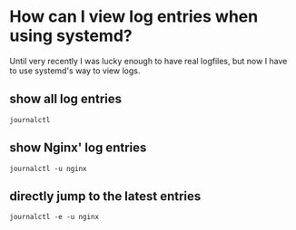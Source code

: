 # How can I view log entries when using systemd?

Until very recently I was lucky enough to have real logfiles, but now I have to use systemd's way to view logs.

## show all log entries

```
journalctl
```

## show Nginx' log entries

```
journalctl -u nginx
```

## directly jump to the latest entries

```
journalctl -e -u nginx
```
